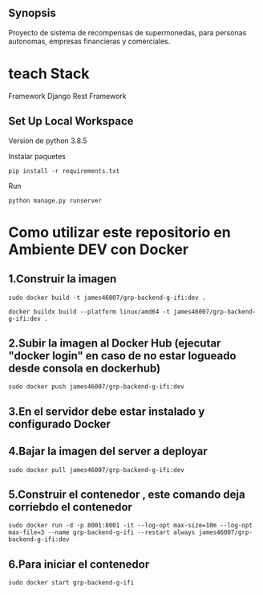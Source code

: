 ## Synopsis
Proyecto de sistema de recompensas de supermonedas, para personas autonomas, empresas financieras y comerciales.


# teach Stack
Framework Django Rest Framework

## Set Up Local Workspace

Version de python 3.8.5

Instalar paquetes
```shell
pip install -r requirements.txt
```

Run
```shell
python manage.py runserver
```

# Como utilizar este repositorio en Ambiente DEV con Docker

## 1.Construir la imagen
```shell
sudo docker build -t james46007/grp-backend-g-ifi:dev .
```

```
docker buildx build --platform linux/amd64 -t james46007/grp-backend-g-ifi:dev .
```

## 2.Subir la imagen al Docker Hub (ejecutar "docker login" en caso de no estar logueado desde consola en dockerhub)
```shell
sudo docker push james46007/grp-backend-g-ifi:dev
```

## 3.En el servidor debe estar instalado y configurado Docker
## 4.Bajar la imagen del server a deployar
```shell
sudo docker pull james46007/grp-backend-g-ifi:dev
```

## 5.Construir el contenedor , este comando deja corriebdo el contenedor
```shell
sudo docker run -d -p 8001:8001 -it --log-opt max-size=10m --log-opt max-file=3 --name grp-backend-g-ifi --restart always james46007/grp-backend-g-ifi:dev
```

## 6.Para iniciar el contenedor
```shell
sudo docker start grp-backend-g-ifi
```
